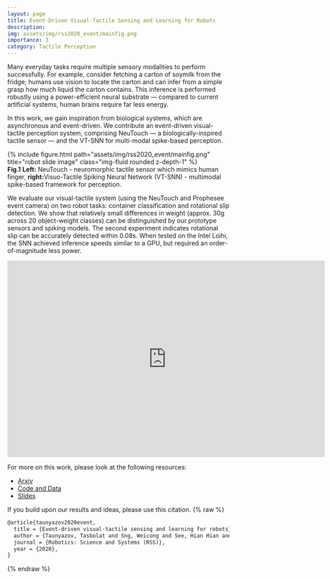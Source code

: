 ```yaml
---
layout: page
title: Event-Driven Visual-Tactile Sensing and Learning for Robots 
description: 
img: assets/img/rss2020_event/mainfig.png
importance: 3
category: Tactile Perception
---
```


Many everyday tasks require multiple sensory modalities to perform successfully. For example, consider fetching a carton of soymilk from the fridge; humans use vision to locate the carton and can infer from a simple grasp how much liquid the carton contains. This inference is performed robustly using a power-efficient neural substrate — compared to current artificial systems, human brains require far less energy.

In this work, we gain inspiration from biological systems, which are asynchronous and event-driven. We contribute an event-driven visual-tactile perception system, comprising NeuTouch — a biologically-inspired tactile sensor — and the VT-SNN for multi-modal spike-based perception.

<div class="row justify-content-sm-center">
    <div class="col-sm mt-3 mt-md-0">
        {% include figure.html path="assets/img/rss2020_event/mainfig.png" title="robot slide image" class="img-fluid rounded z-depth-1" %}
    </div>
</div>
<div class="caption">
    <strong>Fig.1</strong> <strong>Left:</strong> NeuTouch - neuromorphic tactile sensor which mimics human finger, <strong>right:</strong>Visuo-Tactile Spiking Neural Network (VT-SNN) - multimodal spike-based framework for perception.
</div>

We evaluate our visual-tactile system (using the NeuTouch and Prophesee event camera) on two robot tasks: container classification and rotational slip detection. We show that relatively small differences in weight (approx. 30g across 20 object-weight classes) can be distinguished by our prototype sensors and spiking models. The second experiment indicates rotational slip can be accurately detected within 0.08s. When tested on the Intel Loihi, the SNN achieved inference speeds similar to a GPU, but required an order-of-magnitude less power.


<p style="text-align:center">
<iframe width="720" height="445" id="player" src="https://www.youtube.com/embed/zPlrqtjEcUY?enablejsapi=1&origin=https://yourdomain.com&showinfo=0&iv_load_policy=3&modestbranding=1&theme=light&color=white&rel=0" frameborder="0"></iframe>
</p>

For more on this work, please look at the following resources: 

<ul>
<li><a href="https://arxiv.org/abs/2009.07083" target="_blank">Arxiv</a></li>
<li><a href="https://github.com/clear-nus/VT_SNN" target="_blank">Code and Data</a></li>
<li><a href="{{ page.baseurl }}/assets/pdf/RSS_presentation.pdf" target="_blank">Slides</a></li>
</ul>

If you build upon our results and ideas, please use this citation.
{% raw %}
```html
@article{taunyazov2020event,
  title = {Event-driven visual-tactile sensing and learning for robots},
  author = {Taunyazov, Tasbolat and Sng, Weicong and See, Hian Hian and Lim, Brian and Kuan, Jethro and Ansari, Abdul Fatir and Tee, Benjamin CK and Soh, Harold},
  journal = {Robotics: Science and Systems (RSS)},
  year = {2020},
}
```
{% endraw %}
